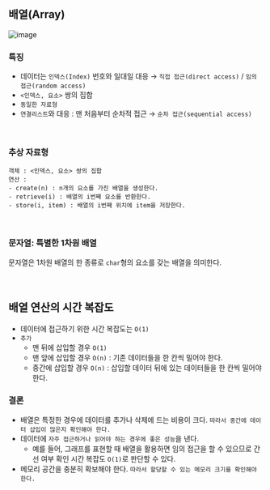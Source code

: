 ## 배열(Array)
![image](https://github.com/joohee56/Algorithm-Code-And-Data-Structure/assets/83942393/8d8880af-da4f-481c-ae54-0b7cc6d24a86)

### 특징
* 데이터는 `인덱스(Index)` 번호와 일대일 대응 → `직접 접근(direct access)` / `임의 접근(random access)`
* `<인덱스, 요소>` 쌍의 집합
* `동일한 자료형`
* `연결리스트`와 대응 : 맨 처음부터 순차적 접근 → `순차 접근(sequential access)`
</br>

### 추상 자료형
```
객체 : <인덱스, 요소> 쌍의 집합
연산 :
- create(n) : n개의 요소를 가진 배열을 생성한다.
- retrieve(i) : 배열의 i번째 요소를 반환한다. 
- store(i, item) : 배열의 i번째 위치에 item을 저장한다. 
```
</br>

### 문자열: 특별한 1차원 배열
문자열은 1차원 배열의 한 종류로 `char`형의 요소를 갖는 배열을 의미한다.</br>     
</br>

## 배열 연산의 시간 복잡도
* 데이터에 접근하기 위한 시간 복잡도는 `O(1)`
* `추가`
    * 맨 뒤에 삽입할 경우 `O(1)`
    * 맨 앞에 삽입할 경우 `O(n)` : 기존 데이터들을 한 칸씩 밀어야 한다.
    * 중간에 삽입할 경우 `O(n)` : 삽입할 데이터 뒤에 있는 데이터들을 한 칸씩 밀어야 한다.

### 결론
* 배열은 특정한 경우에 데이터를 추가나 삭제에 드는 비용이 크다. `따라서 중간에 데이터 삽입이 많은지 확인해야 한다.` 
* 데이터에 `자주 접근하거나 읽어야 하는 경우에 좋은 성능`을 낸다.
    * 예를 들어, 그래프를 표현할 때 배열을 활용하면 임의 접근을 할 수 있으므로 간선 여부 확인 시간 복잡도 `O(1)`로 판단할 수 있다.
* 메모리 공간을 충분히 확보해야 한다. `따라서 할당할 수 있는 메모리 크기를 확인해야 한다.`  
</br>
</br>



